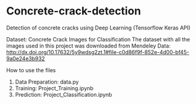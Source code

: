 # Concrete-crack-detection
Detection of concrete cracks using Deep Learning (Tensorflow Keras API)

Dataset: Concrete Crack Images for Classification
The dataset with all the images used in this project was downloaded from Mendeley Data:
 http://dx.doi.org/10.17632/5y9wdsg2zt.1#file-c0d86f9f-852e-4d00-bf45-9a0e24e3b932
 
 How to use the files
 
 1. Data Preparation: data.py
 2. Training: Project_Training.ipynb
 3. Prediction: Project_Classification.ipynb

